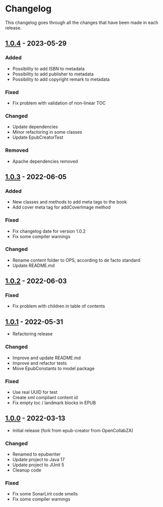 # Changelog

This changelog goes through all the changes that have been made in each release.

## [1.0.4]() - 2023-05-29

### Added

* Possibility to add ISBN to metadata
* Possibility to add publisher to metadata
* Possibility to add copyright remark to metadata

### Fixed

* Fix problem with validation of non-linear TOC

### Changed

* Update dependencies
* Minor refactoring in some classes
* Update EpubCreatorTest

### Removed

* Apache dependencies removed

## [1.0.3]() - 2022-06-05

### Added

* New classes and methods to add meta tags to the book
* Add cover meta tag for addCoverImage method

### Fixed

* Fix changelog date for version 1.0.2
* Fix some compiler warnings

### Changed

* Rename content folder to OPS, according to de facto standard
* Update README.md

## [1.0.2]() - 2022-06-03

### Fixed

* Fix problem with children in table of contents

## [1.0.1]() - 2022-05-31

* Refactoring release

### Changed

* Improve and update README.md
* Improve and refactor tests
* Move EpubConstants to model package

### Fixed

* Use real UUID for test
* Create xml compliant content id
* Fix empty toc / landmark blocks in EPUB

## [1.0.0]() - 2022-03-13

* Initial release (fork from epub-creator from OpenCollabZA)

### Changed

* Renamed to epubwriter
* Update project to Java 17
* Update project to JUnit 5
* Cleanup code

### Fixed

* Fix some SonarLint code smells
* Fix some compiler warnings